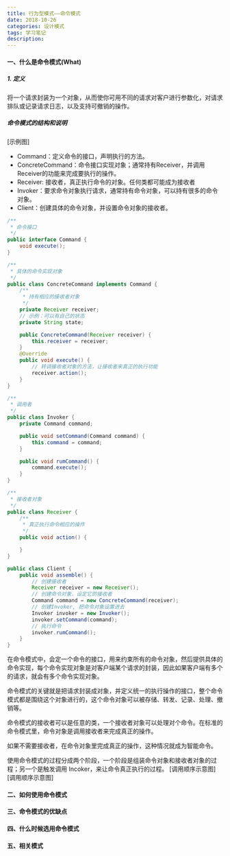 ```yaml
---
title: 行为型模式——命令模式
date: 2018-10-26
categories: 设计模式
tags: 学习笔记
description: 
---
```

#### 一、什么是命令模式(What)
##### 1. 定义
将一个请求封装为一个对象，从而使你可用不同的请求对客户进行参数化，对请求排队或记录请求日志，以及支持可撤销的操作。

##### 命令模式的结构和说明
[示例图]
- Command：定义命令的接口，声明执行的方法。
- ConcreteCommand：命令接口实现对象；通常持有Receiver，并调用Receiver的功能来完成要执行的操作。
- Receiver: 接收者，真正执行命令的对象。任何类都可能成为接收者
- Invoker：要求命令对象执行请求，通常持有命令对象，可以持有很多的命令对象。
- Client：创建具体的命令对象，并设置命令对象的接收者。

```java
/**
 * 命令接口
 */
public interface Command {
    void execute();
}

/**
 * 具体的命令实现对象
 */
public class ConcreteCommand implements Command {
    /**
     * 持有相应的接收者对象
     */
    private Receiver receiver;
    // 示例：可以有自己的状态
    private String state;

    public ConcreteCommand(Receiver receiver) {
        this.receiver = receiver;
    }
    @Override
    public void execute() {
        // 转调接收者对象的方法，让接收者来真正的执行功能
        receiver.action();
    }
}

/**
 * 调用者
 */
public class Invoker {
    private Command command;

    public void setCommand(Command command) {
        this.command = command;
    }

    public void rumCommand() {
        command.execute();
    }
}

/**
 * 接收者对象
 */
public class Receiver {
    /**
     * 真正执行命令相应的操作
     */
    public void action() {

    }
}

public class Client {
    public void assemble() {
        // 创建接收者
        Receiver receiver = new Receiver();
        // 创建命令对象，设定它的接收者
        Command command = new ConcreteCommand(receiver);
        // 创建Invoker, 把命令对象设置进去
        Invoker invoker = new Invoker();
        invoker.setCommand(command);
        // 执行命令
        invoker.rumCommand();
    }
}
```

在命令模式中，会定一个命令的接口，用来约束所有的命令对象，然后提供具体的命令实现，每个命令实现对象是对客户端某个请求的封装，因此如果客户端有多个的请求，就会有多个命令实现对象。

命令模式的关键就是把请求封装成对象，并定义统一的执行操作的接口，整个命令模式都是围绕这个对象进行的，这个命令对象可以被存储、转发、记录、处理、撤销等。

命令模式的接收者可以是任意的类，一个接收者对象可以处理对个命令。在标准的命令模式里，命令对象是调用接收者来完成真正的操作。

如果不需要接收者，在命令对象里完成真正的操作，这种情况就成为智能命令。

使用命令模式的过程分成两个阶段，一个阶段是组装命令对象和接收者对象的过程；另一个是触发调用 Incoker，来让命令真正执行的过程。
[调用顺序示意图]
[调用顺序示意图]

#### 二、如何使用命令模式

#### 三、命令模式的优缺点

#### 四、什么时候选用命令模式

#### 五、相关模式